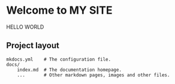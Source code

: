 # Welcome to MY SITE

HELLO WORLD



## Project layout

    mkdocs.yml    # The configuration file.
    docs/
        index.md  # The documentation homepage.
        ...       # Other markdown pages, images and other files.
